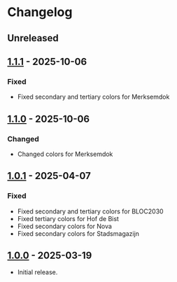 # Changelog

## Unreleased

## [1.1.1] - 2025-10-06

### Fixed

- Fixed secondary and tertiary colors for Merksemdok

## [1.1.0] - 2025-10-06

### Changed

- Changed colors for Merksemdok

## [1.0.1] - 2025-04-07

### Fixed

- Fixed secondary and tertiary colors for BLOC2030
- Fixed tertiary colors for Hof de Bist
- Fixed secondary colors for Nova
- Fixed secondary colors for Stadsmagazijn

## [1.0.0] - 2025-03-19

- Initial release.

[1.1.1]: https://github.com/a-ui/cocs_branding_scss/tree/v1.1.1
[1.1.0]: https://github.com/a-ui/cocs_branding_scss/tree/v1.1.0
[1.0.1]: https://github.com/a-ui/cocs_branding_scss/tree/v1.0.1
[1.0.0]: https://github.com/a-ui/cocs_branding_scss/tree/v1.0.0
